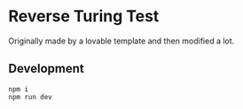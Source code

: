 # Reverse Turing Test

Originally made by a lovable template and then modified a lot.

## Development

```
npm i
npm run dev
```
